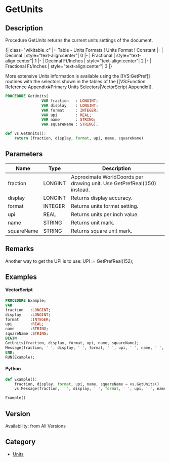 # GetUnits

## Description
Procedure GetUnits returns the current units settings of the document.

{| class="wikitable_c"
|+ Table - Units Formats
! Units Format
! Constant
|-
| Decimal
| style="text-align:center"| 0
|-
| Fractional
| style="text-align:center"| 1
|-
| Decimal Ft/Inches
| style="text-align:center"| 2
|-
| Fractional Ft/Inches
| style="text-align:center"| 3
|}

More extensive Units information is available using the [[VS:GetPref]] routines with the selectors shown in the tables of the [[VS:Function Reference Appendix#Primary Units Selectors|VectorScript Appendix]].

```pascal
PROCEDURE GetUnits(
				VAR fraction   : LONGINT;
				VAR display    : LONGINT;
				VAR format     : INTEGER;
				VAR upi        : REAL;
				VAR name       : STRING;
				VAR squareName : STRING);
```

```python
def vs.GetUnits():
    return (fraction, display, format, upi, name, squareName)
```

## Parameters
|Name|Type|Description|
|---|---|---|
|fraction|LONGINT|Approximate WorldCoords per drawing unit.  Use GetPrefReal(150) instead.|
|display|LONGINT|Returns display accuracy.|
|format|INTEGER|Returns units format setting.|
|upi|REAL|Returns units per inch value.|
|name|STRING|Returns unit mark.|
|squareName|STRING|Returns square unit mark.|

## Remarks
Another way to get the UPI is to use:
UPI := GetPrefReal(152);

## Examples
#### VectorScript ####
```pascal
PROCEDURE Example;
VAR 
fraction   :LONGINT; 
display    :LONGINT; 
format     :INTEGER; 
upi        :REAL; 
name       :STRING;
squareName :STRING;
BEGIN
GetUnits(fraction, display, format, upi, name, squareName);
Message(fraction, ' ', display, ' ', format, ' ', upi, ' ', name, ' ', squareName);
END;
RUN(Example);
```
#### Python ####
```python
def Example():
	fraction, display, format, upi, name, squareName = vs.GetUnits()
	vs.Message(fraction, ' ', display, ' ', format, ' ', upi, ' ', name, ' ', squareName)

Example()
```

## Version
Availability: from All Versions

## Category
* [Units](../Categories/Units.md)
